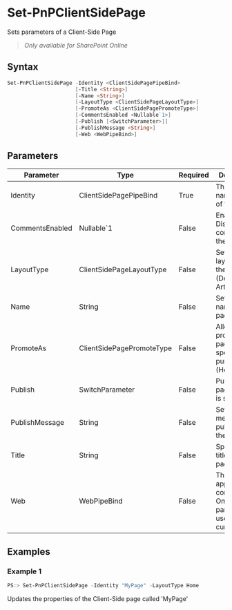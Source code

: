 # Set-PnPClientSidePage
Sets parameters of a Client-Side Page
>*Only available for SharePoint Online*
## Syntax
```powershell
Set-PnPClientSidePage -Identity <ClientSidePagePipeBind>
                      [-Title <String>]
                      [-Name <String>]
                      [-LayoutType <ClientSidePageLayoutType>]
                      [-PromoteAs <ClientSidePagePromoteType>]
                      [-CommentsEnabled <Nullable`1>]
                      [-Publish [<SwitchParameter>]]
                      [-PublishMessage <String>]
                      [-Web <WebPipeBind>]
```


## Parameters
Parameter|Type|Required|Description
---------|----|--------|-----------
|Identity|ClientSidePagePipeBind|True|The name/identity of the page|
|CommentsEnabled|Nullable`1|False|Enables or Disables the comments on the page|
|LayoutType|ClientSidePageLayoutType|False|Sets the layout type of the page. (Default = Article)|
|Name|String|False|Sets the name of the page.|
|PromoteAs|ClientSidePagePromoteType|False|Allows to promote the page for a specific purpose (HomePage | NewsPage)|
|Publish|SwitchParameter|False|Publishes the page once it is saved.|
|PublishMessage|String|False|Sets the message for publishing the page.|
|Title|String|False|Specifies the title of the page.|
|Web|WebPipeBind|False|The web to apply the command to. Omit this parameter to use the current web.|
## Examples

### Example 1
```powershell
PS:> Set-PnPClientSidePage -Identity "MyPage" -LayoutType Home
```
Updates the properties of the Client-Side page called 'MyPage'
